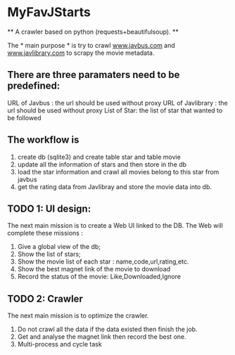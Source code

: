# MyFavJStarts

** A crawler based on python (requests+beautifulsoup). **

The * main purpose * is try to crawl www.javbus.com and www.javlibrary.com to scrapy the movie metadata.

## There are three paramaters need to be predefined:
URL of Javbus : the url should be used without proxy
URL of Javlibrary : the url should be used without proxy
List of Star: the list of star that wanted to be followed

## The workflow is 
1.  create db (sqlite3) and create table star and table movie
2.  update all the information of stars and then store in the db
3.  load the star information and crawl all movies belong to this star from javbus
4.  get the rating data from Javlibray and store the movie data into db.

## TODO 1: UI design:
The next main mission is to create a Web UI linked to the DB.
The Web will complete these missions :
1. Give a global view of the db;
2. Show the list of stars;
2. Show the movie list of each star : name,code,url,rating,etc.
3. Show the best magnet link of the movie to download
4. Record the status of the movie: Like,Downloaded,Ignore

## TODO 2: Crawler 
The next main mission is to optimize the crawler.
1. Do not crawl all the data if the data existed then finish the job.
2. Get and analyse the magnet link then record the best one.
3. Multi-process and cycle task


